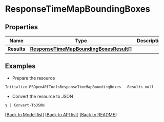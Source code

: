 # ResponseTimeMapBoundingBoxes
## Properties

Name | Type | Description | Notes
------------ | ------------- | ------------- | -------------
**Results** | [**ResponseTimeMapBoundingBoxesResult[]**](ResponseTimeMapBoundingBoxesResult.md) |  | 

## Examples

- Prepare the resource
```powershell
Initialize-PSOpenAPIToolsResponseTimeMapBoundingBoxes  -Results null
```

- Convert the resource to JSON
```powershell
$ | Convert-ToJSON
```

[[Back to Model list]](../README.md#documentation-for-models) [[Back to API list]](../README.md#documentation-for-api-endpoints) [[Back to README]](../README.md)

